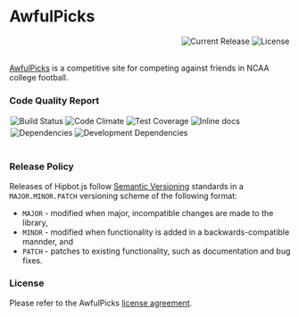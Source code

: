 # AwfulPicks

<div>
<a href="http://opensource.org/licenses/gpl-3.0" target="_blank"><img src="http://img.shields.io/badge/license-GPL-3.0-blue.svg?style=flat" alt="License" align="right" hspace="2" /></a>
<a href="https://github.com/andrewvaughan/awfulpicks/releases" target="_blank"><img src="http://img.shields.io/badge/release-0.0.0-blue.svg?style=flat" alt="Current Release" align="right" hspace="2" /></a>
</div>
<br clear="left"><br>

[AwfulPicks](http://awfulpicks.com/) is a competitive site for competing against friends in NCAA college football.


### Code Quality Report

<div>
<a href="http://travis-ci.org/andrewvaughan/awfulpicks" target="_blank"><img src="https://travis-ci.org/andrewvaughan/awfulpicks.png?branch=master" alt="Build Status" align="left" hspace="2" vspace="2" /></a>
<a href="https://codeclimate.com/github/andrewvaughan/awfulpicks" target="_blank"><img src="https://codeclimate.com/github/andrewvaughan/awfulpicks/badges/gpa.svg" alt="Code Climate" align="left" hspace="2" vspace="2" /></a>
<a href="https://codeclimate.com/github/andrewvaughan/awfulpicks" target="_blank"><img src="https://codeclimate.com/github/andrewvaughan/awfulpicks/badges/coverage.svg" alt="Test Coverage" align="left" hspace="2" vspace="2" /></a>
<a href="http://inch-ci.org/github/andrewvaughan/awfulpicks" target="_blank"><img src="http://inch-ci.org/github/andrewvaughan/awfulpicks.svg?branch=master" alt="Inline docs" align="left" hspace="2" vspace="2" /></a>
</div>
<br clear="left">

<div>
<a href="https://david-dm.org/andrewvaughan/awfulpicks" target="_blank"><img src="https://david-dm.org/andrewvaughan/awfulpicks.svg" alt="Dependencies" align="left" hspace="2" vspace="2" /></a>
<a href="https://david-dm.org/andrewvaughan/awfulpicks#info=devDependencies" target="_blank"><img src="https://david-dm.org/andrewvaughan/awfulpicks/dev-status.svg" alt="Development Dependencies" align="left" hspace="2" vspace="2" /></a>
</div>
<br clear="left"><br>


### Release Policy

Releases of Hipbot.js follow [Semantic Versioning](http://semver.org/) standards in a `MAJOR.MINOR.PATCH` versioning
scheme of the following format:

* `MAJOR` - modified when major, incompatible changes are made to the library,
* `MINOR` - modified when functionality is added in a backwards-compatible mannder, and
* `PATCH` - patches to existing functionality, such as documentation and bug fixes.


### License

Please refer to the AwfulPicks [license agreement](LICENSE).
